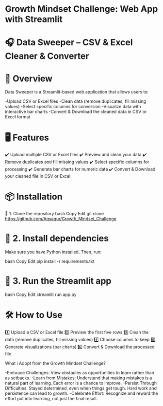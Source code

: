 # Growth Mindset Challenge: Web App with Streamlit 
# 🎧 Data Sweeper – CSV & Excel Cleaner & Converter

# 📌 Overview
Data Sweeper is a Streamlit-based web application that allows users to:

-Upload CSV or Excel files
-Clean data (remove duplicates, fill missing values)
-Select specific columns for conversion
-Visualize data with interactive bar charts
-Convert & Download the cleaned data in CSV or Excel format

# 🖥️ Features
✔️ Upload multiple CSV or Excel files
✔️ Preview and clean your data
✔️ Remove duplicates and fill missing values
✔️ Select specific columns for processing
✔️ Generate bar charts for numeric data
✔️ Convert & Download your cleaned file in CSV or Excel

# 📦 Installation
🔹 1. Clone the repository
bash
Copy
Edit
git clone https://github.com/Aqsaqur/Growth_Mindset_Challenge

# 🔹 2. Install dependencies
Make sure you have Python installed. Then, run:

bash
Copy
Edit
pip install -r requirements.txt

# 🔹 3. Run the Streamlit app
bash
Copy
Edit
streamlit run app.py

# 🛠️ How to Use
1️⃣ Upload a CSV or Excel file
2️⃣ Preview the first five rows
3️⃣ Clean the data (remove duplicates, fill missing values)
4️⃣ Choose columns to keep
5️⃣ Generate visualizations (bar charts)
6️⃣ Convert & Download the processed file


What i Adopt from the Growth Mindset Challenge?

-Embrace Challenges: View obstacles as opportunities to learn rather than as setbacks.
-Learn from Mistakes: Understand that making mistakes is a natural part of learning. Each error is a chance to improve.
-Persist Through Difficulties: Stayed determined, even when things get tough. Hard work and persistence can lead to growth.
-Celebrate Effort: Recognize and reward the effort put into learning, not just the final result.
